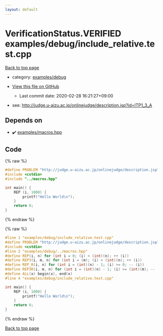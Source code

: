 ```yaml
---
layout: default
---
```


<!-- mathjax config similar to math.stackexchange -->
<script type="text/javascript" async
  src="https://cdnjs.cloudflare.com/ajax/libs/mathjax/2.7.5/MathJax.js?config=TeX-MML-AM_CHTML">
</script>
<script type="text/x-mathjax-config">
  MathJax.Hub.Config({
    TeX: { equationNumbers: { autoNumber: "AMS" }},
    tex2jax: {
      inlineMath: [ ['$','$'] ],
      processEscapes: true
    },
    "HTML-CSS": { matchFontHeight: false },
    displayAlign: "left",
    displayIndent: "2em"
  });
</script>

<script type="text/javascript" src="https://cdnjs.cloudflare.com/ajax/libs/jquery/3.4.1/jquery.min.js"></script>
<script src="https://cdn.jsdelivr.net/npm/jquery-balloon-js@1.1.2/jquery.balloon.min.js" integrity="sha256-ZEYs9VrgAeNuPvs15E39OsyOJaIkXEEt10fzxJ20+2I=" crossorigin="anonymous"></script>
<script type="text/javascript" src="../../../assets/js/copy-button.js"></script>
<link rel="stylesheet" href="../../../assets/css/copy-button.css" />


# VerificationStatus.VERIFIED examples/debug/include_relative.test.cpp

<a href="../../../index.html">Back to top page</a>

* category: <a href="../../../index.html#6ffb1fe84ae4530240b8799246bff2fd">examples/debug</a>
* <a href="{{ site.github.repository_url }}/blob/master/examples/debug/include_relative.test.cpp">View this file on GitHub</a>
    - Last commit date: 2020-02-28 16:21:27+09:00


* see: <a href="http://judge.u-aizu.ac.jp/onlinejudge/description.jsp?id=ITP1_3_A">http://judge.u-aizu.ac.jp/onlinejudge/description.jsp?id=ITP1_3_A</a>


## Depends on

* :heavy_check_mark: <a href="../../../library/examples/macros.hpp.html">examples/macros.hpp</a>


## Code

<a id="unbundled"></a>
{% raw %}
```cpp
#define PROBLEM "http://judge.u-aizu.ac.jp/onlinejudge/description.jsp?id=ITP1_3_A"
#include <cstdio>
#include "../macros.hpp"

int main() {
    REP (i, 1000) {
        printf("Hello World\n");
    }
    return 0;
}

```
{% endraw %}

<a id="bundled"></a>
{% raw %}
```cpp
#line 1 "examples/debug/include_relative.test.cpp"
#define PROBLEM "http://judge.u-aizu.ac.jp/onlinejudge/description.jsp?id=ITP1_3_A"
#include <cstdio>
#line 2 "examples/debug/../macros.hpp"
#define REP(i, n) for (int i = 0; (i) < (int)(n); ++ (i))
#define REP3(i, m, n) for (int i = (m); (i) < (int)(n); ++ (i))
#define REP_R(i, n) for (int i = (int)(n) - 1; (i) >= 0; -- (i))
#define REP3R(i, m, n) for (int i = (int)(n) - 1; (i) >= (int)(m); -- (i))
#define ALL(x) begin(x), end(x)
#line 4 "examples/debug/include_relative.test.cpp"

int main() {
    REP (i, 1000) {
        printf("Hello World\n");
    }
    return 0;
}

```
{% endraw %}

<a href="../../../index.html">Back to top page</a>

